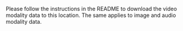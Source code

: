 Please follow the instructions in the README to download the video modality data to this location.
The same applies to image and audio modality data.

